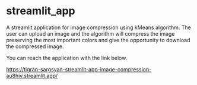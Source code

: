 # streamlit_app
A streamlit application for image compression using kMeans algorithm.
The user can upload an image and the algorithm will compress the image preserving the most important colors and give the opportunity to download the compressed image.

You can reach the application with the link below.

https://tigran-sargsyan-streamlit-app-image-compression-au8hiv.streamlit.app/
